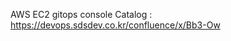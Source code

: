 AWS EC2 gitops console Catalog : <a href="https://devops.sdsdev.co.kr/confluence/x/Bb3-Ow" target="_blank">https://devops.sdsdev.co.kr/confluence/x/Bb3-Ow</a>
